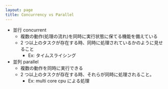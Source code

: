```yaml
---
layout: page
title: Concurrency vs Parallel
---
```



* 並行 concurrent
    * 複数の動作(処理の流れ)を同時に実行状態に保てる機能を備えている
    * 2 つ以上のタスクが存在する時、同時に処理されているかのように見せること
        * Ex: タイムスライシング
* 並列 parallel
    * 複数の動作を同時に実行できる
    * 2 つ以上のタスクが存在する時、それらが同時に処理されること。
        * Ex: multi core cpu による処理
